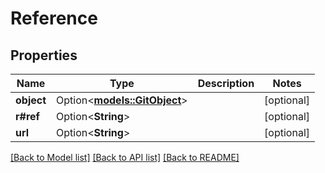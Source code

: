 # Reference

## Properties

Name | Type | Description | Notes
------------ | ------------- | ------------- | -------------
**object** | Option<[**models::GitObject**](GitObject.md)> |  | [optional]
**r#ref** | Option<**String**> |  | [optional]
**url** | Option<**String**> |  | [optional]

[[Back to Model list]](../README.md#documentation-for-models) [[Back to API list]](../README.md#documentation-for-api-endpoints) [[Back to README]](../README.md)


